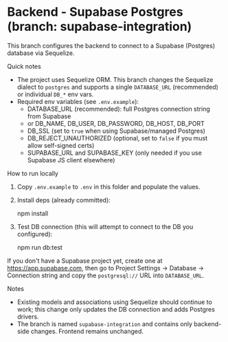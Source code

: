# Backend - Supabase Postgres (branch: supabase-integration)

This branch configures the backend to connect to a Supabase (Postgres) database via Sequelize.

Quick notes
- The project uses Sequelize ORM. This branch changes the Sequelize dialect to `postgres` and supports a single `DATABASE_URL` (recommended) or individual `DB_*` env vars.
- Required env variables (see `.env.example`):
  - DATABASE_URL (recommended): full Postgres connection string from Supabase
  - or DB_NAME, DB_USER, DB_PASSWORD, DB_HOST, DB_PORT
  - DB_SSL (set to `true` when using Supabase/managed Postgres)
  - DB_REJECT_UNAUTHORIZED (optional, set to `false` if you must allow self-signed certs)
  - SUPABASE_URL and SUPABASE_KEY (only needed if you use Supabase JS client elsewhere)

How to run locally
1. Copy `.env.example` to `.env` in this folder and populate the values.
2. Install deps (already committed):

   npm install

3. Test DB connection (this will attempt to connect to the DB you configured):

   npm run db:test

If you don't have a Supabase project yet, create one at https://app.supabase.com, then go to Project Settings -> Database -> Connection string and copy the `postgresql://` URL into `DATABASE_URL`.

Notes
- Existing models and associations using Sequelize should continue to work; this change only updates the DB connection and adds Postgres drivers.
- The branch is named `supabase-integration` and contains only backend-side changes. Frontend remains unchanged.
